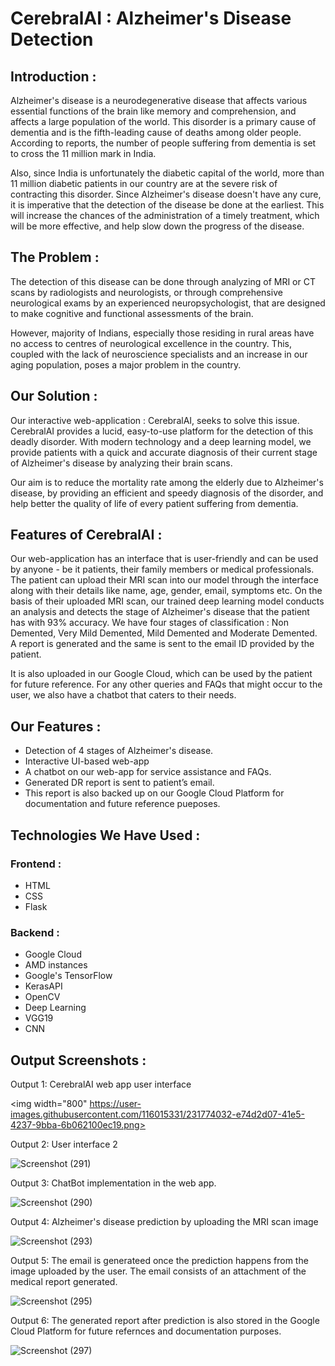 # CerebralAI : Alzheimer's Disease Detection

## Introduction :

Alzheimer's disease is a neurodegenerative disease that affects various essential functions of the brain like memory and comprehension, and affects a large population of the world. This disorder is a primary cause of dementia and is the fifth-leading cause of deaths among older people. According to reports, the number of people suffering from dementia is set to cross the 11 million mark in India. 

Also, since India is unfortunately the diabetic capital of the world, more than 11 million diabetic patients in our country are at the severe risk of contracting this disorder. Since Alzheimer's disease doesn't have any cure, it is imperative that the detection of the disease be done at the earliest. This will increase the chances of the administration of a timely treatment, which will be more effective, and help slow down the progress of the disease.

## The Problem :

The detection of this disease can be done through analyzing of MRI or CT scans by radiologists and neurologists, or through comprehensive neurological exams by an experienced neuropsychologist, that are designed to make cognitive and functional assessments of the brain. 

However, majority of Indians, especially those residing in rural areas have no access to centres of neurological excellence in the country. This, coupled with the lack of neuroscience specialists and an increase in our aging population, poses a major problem in the country.

## Our Solution :

Our interactive web-application : CerebralAI, seeks to solve this issue. CerebralAI provides a lucid, easy-to-use platform for the detection of this deadly disorder. With modern technology and a deep learning model, we provide patients with a quick and accurate diagnosis of their current stage of Alzheimer's disease by analyzing their brain scans. 

Our aim is to reduce the mortality rate among the elderly due to Alzheimer's disease, by providing an efficient and speedy diagnosis of the disorder, and help better the quality of life of every patient suffering from dementia.

## Features of CerebralAI :

Our web-application has an interface that is user-friendly and can be used by anyone - be it patients, their family members or medical professionals. The patient can upload their MRI scan into our model through the interface along with their details like name, age, gender, email, symptoms etc. On the basis of their uploaded MRI scan, our trained deep learning model conducts an analysis and detects the stage of Alzheimer's disease that the patient has with 93% accuracy. We have four stages of classification : Non Demented, Very Mild Demented, Mild Demented and Moderate Demented. A report is generated and the same is sent to the email ID provided by the patient. 

It is also uploaded in our Google Cloud, which can be used by the patient for future reference. For any other queries and FAQs that might occur to the user, we also have a chatbot that caters to their needs.

## Our Features :

   - Detection of 4 stages of Alzheimer's disease.
   - Interactive UI-based web-app
   - A chatbot on our web-app for service assistance and FAQs.
   - Generated DR report is sent to patient’s email.
   - This report is also backed up on our Google Cloud Platform for documentation and future reference pueposes.

## Technologies We Have Used : 

### Frontend :

- HTML
- CSS 
- Flask

### Backend :

- Google Cloud
- AMD instances
- Google's TensorFlow
- KerasAPI
- OpenCV
- Deep Learning
- VGG19
- CNN

## Output Screenshots :

Output 1: CerebralAI web app user interface

<img width="800" https://user-images.githubusercontent.com/116015331/231774032-e74d2d07-41e5-4237-9bba-6b062100ec19.png>

Output 2: User interface 2

![Screenshot (291)](https://user-images.githubusercontent.com/116015331/231774601-5fbfaa04-9f47-4ccd-9b69-ee7d229fbd28.png)

Output 3: ChatBot implementation in the web app.

![Screenshot (290)](https://user-images.githubusercontent.com/116015331/231775150-33588359-6d45-4069-a0fd-fca2899bc1ba.png)

Output 4: Alzheimer's disease prediction by uploading the MRI scan image

![Screenshot (293)](https://user-images.githubusercontent.com/116015331/231774892-869dd9e9-38ad-4561-aa63-55aba7bfe5f4.png)

Output 5:  The email is generateed once the prediction happens from the image uploaded by the user. The email consists of an attachment of the medical report generated.

![Screenshot (295)](https://user-images.githubusercontent.com/116015331/231775415-7aa85284-f43c-47f5-b2de-0469f87d56b5.png)

Output 6: The generated report after prediction is also stored in the Google Cloud Platform for future refernces and documentation purposes. 

![Screenshot (297)](https://user-images.githubusercontent.com/116015331/231775845-f5f4fe05-a262-46a1-b17e-cfb2cc0a6322.png)
